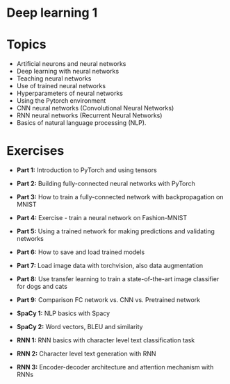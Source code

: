 # Deep learning 1

# Topics

- Artificial neurons and neural networks
- Deep learning with neural networks
- Teaching neural networks
- Use of trained neural networks
- Hyperparameters of neural networks
- Using the Pytorch environment
- CNN neural networks (Convolutional Neural Networks)
- RNN neural networks (Recurrent Neural Networks)
- Basics of natural language processing (NLP).

# Exercises

- **Part 1:** Introduction to PyTorch and using tensors

- **Part 2:** Building fully-connected neural networks with PyTorch
- **Part 3:** How to train a fully-connected network with backpropagation on MNIST
- **Part 4:** Exercise - train a neural network on Fashion-MNIST
- **Part 5:** Using a trained network for making predictions and validating networks
- **Part 6:** How to save and load trained models
- **Part 7:** Load image data with torchvision, also data augmentation
- **Part 8:** Use transfer learning to train a state-of-the-art image classifier for dogs and cats
- **Part 9:** Comparison FC network vs. CNN vs. Pretrained network
- **SpaCy 1:** NLP basics with Spacy
- **SpaCy 2:** Word vectors, BLEU and similarity
- **RNN 1:** RNN basics with character level text classification task
- **RNN 2:** Character level text generation with RNN
- **RNN 3:** Encoder-decoder architecture and attention mechanism with RNNs

